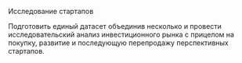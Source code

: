 Исследование стартапов

Подготовить единый датасет объединив несколько и провести исследовательский анализ инвестиционного рынка с прицелом на покупку, развитие и последующую перепродажу перспективных стартапов.